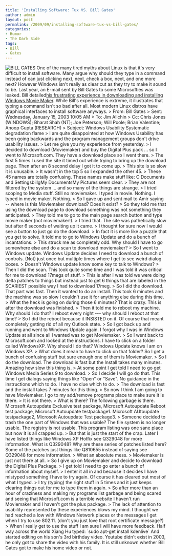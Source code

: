 ```yaml
---
title: 'Installing Software: Tux VS. Bill Gates'
author: admin
layout: post
permalink: /2009/09/installing-software-tux-vs-bill-gates/
categories:
- Humor
- The Dark Side
tags:
- Bill
- Gates
---
```

![BILL GATES](http://192.168.1.33/blog2/wp-content/uploads/2009/09/bill-gates-microsoft-email-leak.jpg)
One of the many tired myths about Linux is that it's very difficult to install software. Many argue why should they type in a command instead of can just clicking next, next, check a box, next, and one more next? However Windows isn't really as clear cut as they try to make it sound to be. Last year, an E-mail sent by Bill Gates to some Microsofties was leaked. Bill detailed[his frustrating experience in downloading and installing Windows Movie Maker](http://gizmodo.com/5019516/classic-clips-bill-gates-chews-out-microsoft-over-xp). While Bill's experience is extreme, it illustrates that typing a command isn't so bad after all. Most modern Linux distros have graphical interfaces to install software anyways.
\> From: Bill Gates 
\> Sent: Wednesday, January 15, 2003 10:05 AM 
\> To: Jim Allchin 
\> Cc: Chris Jones (WINDOWS); Bharat Shah (NT); Joe Peterson; Will Poole; Brian Valentine; Anoop Gupta (RESEARCH) 
\> Subject: Windows Usability Systematic degradation flame
\> I am quite disappointed at how Windows Usability has been going backwards and the program management groups don't drive usability issues.
\> Let me give you my experience from yesterday.
\> I decided to download (Moviemaker) and buy the Digital Plus pack ... so I went to Microsoft.com. They have a download place so I went there.
\> The first 5 times I used the site it timed out while trying to bring up the download page. Then after an 8 second delay I got it to come up.
\> This site is so slow it is unusable.
\> It wasn't in the top 5 so I expanded the other 45\.
\> These 45 names are totally confusing. These names make stuff like: C:Documents and SettingsbillgMy DocumentsMy Pictures seem clear.
\> They are not filtered by the system ... and so many of the things are strange.
\> I tried scoping to Media stuff. Still no moviemaker. I typed in movie. Nothing. I typed in movie maker. Nothing.
\> So I gave up and sent mail to Amir saying -- where is this Moviemaker download? Does it exist?
\> So they told me that using the download page to download something was not something they anticipated.
\> They told me to go to the main page search button and type movie maker (not moviemaker!).
\> I tried that. The site was pathetically slow but after 6 seconds of waiting up it came.
\> I thought for sure now I would see a button to just go do the download.
\> In fact it is more like a puzzle that you get to solve. It told me to go to Windows Update and do a bunch of incantations.
\> This struck me as completely odd. Why should I have to go somewhere else and do a scan to download moviemaker?
\> So I went to Windows update. Windows Update decides I need to download a bunch of controls. (Not) just once but multiple times where I get to see weird dialog boxes.
\> Doesn't Windows update know some key to talk to Windows?
\> Then I did the scan. This took quite some time and I was told it was critical for me to download 17megs of stuff.
\> This is after I was told we were doing delta patches to things but instead just to get 6 things that are labeled in the SCARIEST possible way I had to download 17meg.
\> So I did the download. That part was fast. Then it wanted to do an install. This took 6 minutes and the machine was so slow I couldn't use it for anything else during this time.
\> What the heck is going on during those 6 minutes? That is crazy. This is after the download was finished.
\> Then it told me to reboot my machine. Why should I do that? I reboot every night --- why should I reboot at that time?
\> So I did the reboot because it INSISTED on it. Of course that meant completely getting rid of all my Outlook state.
\> So I got back up and running and went to Windows Updale again. I forgot why I was in Windows Update at all since all I wanted was to get Moviemaker.
\> So I went back to Microsoft.com and looked at the instructions. I have to click on a folder called WindowsXP. Why should I do that? Windows Update knows I am on Windows XP.
\> What does it mean to have to click on that folder? So I get a bunch of confusing stuff but sure enough one of them is Moviemaker.
\> So I do the download. The download is fast but the Install takes many minutes. Amazing how slow this thing is.
\> At some point I get told I need to go get Windows Media Series 9 to download.
\> So I decide I will go do that. This time I get dialogs saying things like "Open" or "Save". No guidance in the instructions which to do. I have no clue which to do.
\> The download is fast and the install takes 7 minutes for this thing.
\> So now I think I am going to have Moviemaker. I go to my add/remove programs place to make sure it is there.
\> It is not there.
\> What is there? The following garbage is there. Microsoft Autoupdate Exclusive test package, Microsoft Autoupdate Reboot test package, Microsoft Autoupdate testpackage1\. Microsoft AUtoupdate testpackage2, Microsoft Autoupdate Test package3\.
\> Someone decided to trash the one part of Windows that was usable? The file system is no longer usable. The registry is not usable. This program listing was one sane place but now it is all crapped up.
\> But that is just the start of the crap. Later I have listed things like Windows XP Hotfix see Q329048 for more information. What is Q329048? Why are these series of patches listed here? Some of the patches just things like Q810655 instead of saying see Q329048 for more information.
\> What an absolute mess.
\> Moviemaker is just not there at all.
\> So I give up on Moviemaker and decide to download the Digital Plus Package.
\> I get told I need to go enter a bunch of information about myself.
\> I enter it all in and because it decides I have mistyped something I have to try again. Of course it has cleared out most of what I typed.
\> I try (typing) the right stuff in 5 times and it just keeps clearing things out for me to type them in again.
\> So after more than an hour of craziness and making my programs list garbage and being scared and seeing that Microsoft.com is a terrible website I haven't run Moviemaker and I haven't got the plus package.
\> The lack of attention to usability represented by these experiences blows my mind. I thought we had reached a low with Windows Network places or the messages I get when I try to use 802.11\. (don't you just love that root certificate message?)
\> When I really get to use the stuff I am sure I will have more feedback.
Half way across the world Xiang Hu typed: 
\`sudo apt-get install kdenlive\`
And started editing on his son's 3rd birthday video. Youtube didn't exist in 2003, he only got to share the video with his family.
It is still unknown whether Bill Gates got to make his home video or not.